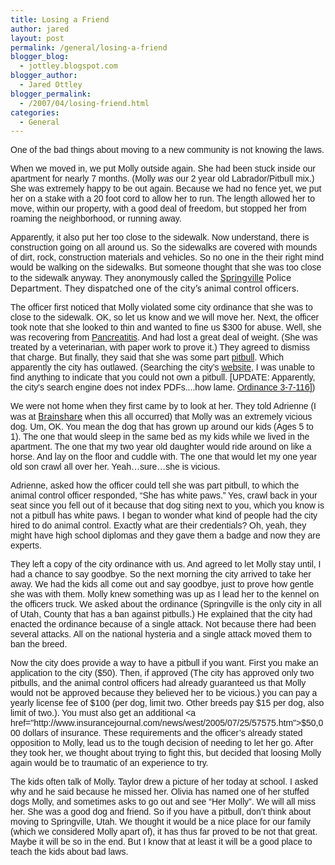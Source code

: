 ```yaml
---
title: Losing a Friend
author: jared
layout: post
permalink: /general/losing-a-friend
blogger_blog:
  - jottley.blogspot.com
blogger_author:
  - Jared Ottley
blogger_permalink:
  - /2007/04/losing-friend.html
categories:
  - General
---
```

<span style="font-family: arial">One of the bad things about moving to a new community is not knowing the laws.</span>

<span style="font-family: arial">When we moved in, we put Molly outside again. She had been stuck inside our apartment for nearly 7 months. (Molly _was_ our 2 year old Labrador/Pitbull mix.) She was extremely happy to be out again. Because we had no fence yet, we put her on a stake with a 20 foot cord to allow her to run. The length allowed her to move, within our property, with a good deal of freedom, but stopped her from roaming the neighborhood, or running away.</span>

<span style="font-family: arial">Apparently, it also put her too close to the sidewalk. Now understand, there is construction going on all around us. So the sidewalks are covered with mounds of dirt, rock, construction materials and vehicles. So no one in the their right mind would be walking on the sidewalks. But someone thought that she was too close to the sidewalk anyway. They anonymously called the </span>[Springville][1] Police Department. They dispatched one of the city&#8217;s animal control officers.

<div style="text-align: left;font-family: arial">
  The officer first noticed that Molly violated some city ordinance that she was to close to the sidewalk. OK, so let us know and we will move her. Next, the officer took note that she looked to thin and wanted to fine us $300 for abuse. Well, she was recovering from <a href="http://www.google.com/Top/Health/Animal/Conditions_and_Diseases/Pancreatic_Disorders/">Pancreatitis</a>. And had lost a great deal of weight. (She was treated by a veterinarian, with paper work to prove it.) They agreed to dismiss that charge. But finally, they said that she was some part <a href="http://en.wikipedia.org/wiki/Pit_bull">pitbull</a>. Which apparently the city has outlawed. (Searching the city&#8217;s <a href="http://www.springville.org">website</a>, I was unable to find anything to indicate that you could not own a pitbull. [UPDATE: Apparently, the city's search engine does not index PDFs....how lame. <a href="http://www.springville.org/municipalcode/Title_3.pdf">Ordinance 3-7-116</a>])
</div>

<span style="font-family: arial">We were not home when they first came by to look at her. They told Adrienne (I was at </span>[Brainshare][2]<span style="font-family: arial"> when this all occurred) that Molly was an extremely vicious dog. Um, OK. You mean the dog that has grown up around our kids (Ages 5 to 1). The one that would sleep in the same bed as my kids while we lived in the apartment. The one that my two year old daughter would ride around on like a horse. And lay on the floor and cuddle with. The one that would let my one year old son crawl all over her. Yeah&#8230;sure&#8230;she is vicious. </span>

<span style="font-family: arial">Adrienne, asked how the officer could tell she was part pitbull, to which the animal control officer responded, &#8220;She has white paws.&#8221; Yes, crawl back in your seat since you fell out of it because that dog siting next to you, which you know is not a pitbull has white paws. I began to wonder what kind of people had the city hired to do animal control. Exactly what are their credentials? Oh, yeah, they might have high school diplomas and they gave them a badge and now they are experts.</span>

<span style="font-family: arial">They left a copy of the city ordinance with us. And agreed to let Molly stay until, I had a chance to say goodbye. So the next morning the city arrived to take her away. We had the kids all come out and say goodbye, just to prove how gentle she was with them. Molly knew something was up as I lead her to the kennel on the officers truck. We asked about the ordinance (Springville is the only city in all of Utah, County that has a ban against pitbulls.) He explained that the city had enacted the ordinance because of a single attack. Not because there had been several attacks. All on the national hysteria and a single attack moved them to ban the breed.</span>

<span style="font-family: arial">Now the city does provide a way to have a pitbull if you want. First you make an application to the city ($50). Then, if approved (The city has approved only two pitbulls, and the animal control officers had already guaranteed us that Molly would not be approved because they believed her to be vicious.) you can pay a yearly license fee of $100 (per dog, limit two. Other breeds pay $15 per dog, also limit of two.). You must also get an additional <a href="http://www.insurancejournal.com/news/west/2005/07/25/57575.htm">$50,000 dollars of insurance</a>. These requirements and the officer&#8217;s already stated opposition to Molly, lead us to the tough decision of needing to let her go. After they took her, we thought about trying to fight this, but decided that loosing Molly again would be to traumatic of an experience to try.</span>

<span style="font-family: arial">The kids often talk of Molly. Taylor drew a picture of her today at school. I asked why and he said because he missed her. Olivia has named one of her stuffed dogs Molly, and sometimes asks to go out and see &#8220;Her Molly&#8221;. We will all miss her. She was a good dog and friend. So if you have a pitbull, don&#8217;t think about moving to Springville, Utah. We thought it would be a nice place for our family (which we considered Molly apart of), it has thus far proved to be not that great. Maybe it will be so in the end. But I know that at least it will be a good place to teach the kids about bad laws.</span>

 [1]: http://en.wikipedia.org/wiki/Springville,_Utah
 [2]: http://www.novell.com/brainshare/